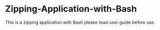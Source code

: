 # Zipping-Application-with-Bash
This is a zipping application with Bash please read user guide before use.
